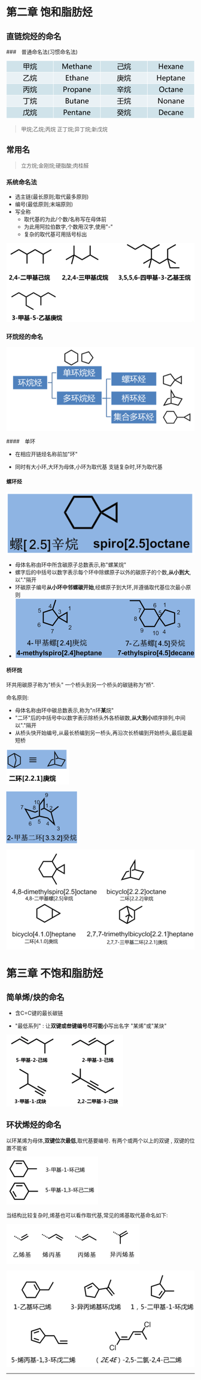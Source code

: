 # 第二章 饱和脂肪烃

## 直链烷烃的命名

###　普通命名法(习惯命名法)

![image-20210704143058535](image/image-20210704143058535.png)

>  甲烷;乙烷;丙烷
>  正丁烷;异丁烷;新戊烷

## 常用名

>  立方烷;金刚烷;硬脂酸;肉桂醛

### 系统命名法

+  选主链(最长原则;取代最多原则)
+  编号(最低原则;末端原则)
+  写全称
    +  取代基的为此/个数/名称写在母体前
    +  为此用阿拉伯数字,个数用汉字,使用"-"
    +  复杂的取代基可用括号标出

![image-20210406075439843](image/image-20210406075439843.png)

### 环烷烃的命名

![image-20210406075510369](image/image-20210406075510369.png)

####　单环

+  在相应开链烃名称前加"环"

+  同时有大小环,大环为母体,小环为取代基
    支链复杂时,环为取代基

#### 螺环烃

![image-20210704143717901](image/image-20210704143717901.png)

+  母体名称由环中所含碳原子总数表示,称"螺某烷"
+  螺字后的中括号以数字表示每个环中除螺原子以外的碳原子的个数,**从小到大**,以"$.$"隔开
+  环碳原子编号**从小环中邻螺碳开始**,经螺原子到大环,并遵循取代基位次最小原则
+  ![image-20210704143742573](image/image-20210704143742573.png)

#### 桥环烷

环共用碳原子称为"桥头"
一个桥头到另一个桥头的碳链称为"桥".

命名原则:

+  母体名称由环中碳总数表示,称为"$n$环**某**烷"
+  "二环"后的中括号中以数字表示除桥头外各桥碳数,**从大到小**顺序排列,中间以"$.$"隔开
+  从桥头快开始编号,从最长桥编到另一桥头,再沿次长桥编到开始桥头,最后是最短桥

![image-20210406085349546](image/image-20210406085349546.png)

![image-20210406085402052](image/image-20210406085402052.png)

![image-20210704144826965](image/image-20210704144826965.png)

# 第三章 不饱和脂肪烃

## 简单烯/炔的命名

+  含C=C键的最长碳链 

+  "最低系列" : 让**双键或叁键编号尽可能小**写出名字 "某烯"或"某炔"

![image-20210401082551352](image/image-20210401082551352.png)

## 环状烯烃的命名

以环某烯为母体,**双键位次最低**,取代基要编号. 有两个或两个以上的双键 , 双键的位置不能省

![image-20210401083451703](image/image-20210401083451703.png)

当结构比较复杂时,烯基也可以看作取代基,常见的烯基取代基命名如下:

![image-20210401083423828](image/image-20210401083423828.png)

![image-20210401084119900](image/image-20210401084119900.png)

****